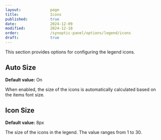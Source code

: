 ```yaml
---
layout:             page
title:              Icons
published:          true
date:               2024-12-09
modified:           2024-12-18
order:              /synoptic-panel/options/legend/icons
draft:              true
---
```


This section provides options for configuring the legend icons.

## Auto Size

**Default value:** On

When enabled, the size of the icons is automatically calculated based on the items font size. 

## Icon Size

**Default value:** 8px

The size of the icons in the legend. The value ranges from 1 to 30.